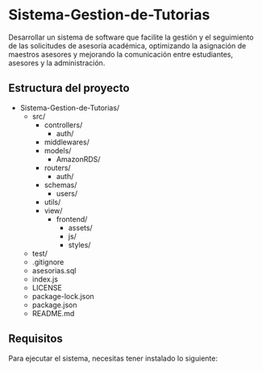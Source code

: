 # Sistema-Gestion-de-Tutorias
Desarrollar un sistema de software que facilite la gestión y el seguimiento de las solicitudes de asesoría académica, optimizando la asignación de maestros asesores y mejorando la comunicación entre estudiantes, asesores y la administración.

## Estructura del proyecto

- Sistema-Gestion-de-Tutorias/
  - src/
    - controllers/
      - auth/
    - middlewares/
    - models/
      - AmazonRDS/
    - routers/
      - auth/
    - schemas/
      - users/
    - utils/
    - view/
      - frontend/
        - assets/
        - js/
        - styles/
  - test/
  - .gitignore
  - asesorias.sql
  - index.js
  - LICENSE
  - package-lock.json
  - package.json
  - README.md

## Requisitos
Para ejecutar el sistema, necesitas tener instalado lo siguiente:

